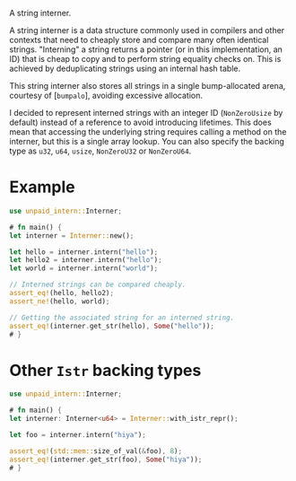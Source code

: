 A string interner.

A string interner is a data structure commonly used in compilers and other contexts that need to
cheaply store and compare many often identical strings. "Interning" a string returns a pointer (or in
this implementation, an ID) that is cheap to copy and to perform string equality checks on. This is
achieved by deduplicating strings using an internal hash table.

This string interner also stores all strings in a single bump-allocated arena, courtesy of [`bumpalo`],
avoiding excessive allocation.

I decided to represent interned strings with an integer ID (`NonZeroUsize` by default) instead of a reference to avoid introducing lifetimes.
This does mean that accessing the underlying string requires calling a method on the interner, but this is a
single array lookup. You can also specify the backing type as `u32`, `u64`, `usize`, `NonZeroU32` or `NonZeroU64`.

# Example
```rust
use unpaid_intern::Interner;

# fn main() {
let interner = Interner::new();

let hello = interner.intern("hello");
let hello2 = interner.intern("hello");
let world = interner.intern("world");

// Interned strings can be compared cheaply.
assert_eq!(hello, hello2);
assert_ne!(hello, world);

// Getting the associated string for an interned string.
assert_eq!(interner.get_str(hello), Some("hello"));
# }
```

# Other `Istr` backing types
```rust
use unpaid_intern::Interner;

# fn main() {
let interner: Interner<u64> = Interner::with_istr_repr();

let foo = interner.intern("hiya");

assert_eq!(std::mem::size_of_val(&foo), 8);
assert_eq!(interner.get_str(foo), Some("hiya"));
# }
```

